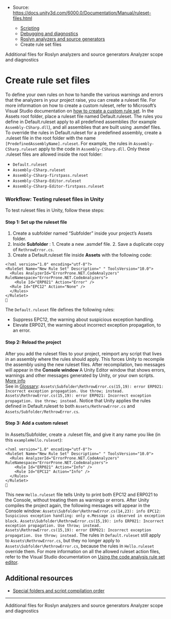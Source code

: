 * Source: https://docs.unity3d.com/6000.0/Documentation/Manual/ruleset-files.html

  * [Scripting](https://docs.unity3d.com/6000.0/Documentation/Manual/scripting.html)
  * [Debugging and diagnostics](https://docs.unity3d.com/6000.0/Documentation/Manual/debugging-and-diagnostics.html)
  * [Roslyn analyzers and source generators](https://docs.unity3d.com/6000.0/Documentation/Manual/roslyn-analyzers.html)
  * Create rule set files


[](https://docs.unity3d.com/6000.0/Documentation/Manual/roslyn-analyzers-additional-files.html)
Additional files for Roslyn analyzers and source generators
[](https://docs.unity3d.com/6000.0/Documentation/Manual/analyzer-scope-and-diagnostics.html)
Analyzer scope and diagnostics
# Create rule set files
To define your own rules on how to handle the various warnings and errors that the analyzers in your project raise, you can create a ruleset file. For more information on how to create a custom ruleset, refer to Microsoft’s Visual Studio documentation on [how to create a custom rule set](https://docs.microsoft.com/en-us/visualstudio/code-quality/how-to-create-a-custom-rule-set?view=vs-2019).
In the Assets root folder, place a ruleset file named Default.ruleset. The rules you define in Default.ruleset apply to all predefined assemblies (for example `Assembly-CSharp.dll`), and all assemblies that are built using .asmdef files.
To override the rules in Default.ruleset for a predefined assembly, create a .ruleset file in the root folder with the name `[PredefinedAssemblyName].ruleset`. For example, the rules in `Assembly-CSharp.ruleset` apply to the code in `Assembly-CSharp.dll`. Only these .ruleset files are allowed inside the root folder:
  * `Default.ruleset`
  * `Assembly-CSharp.ruleset`
  * `Assembly-CSharp-firstpass.ruleset`
  * `Assembly-CSharp-Editor.ruleset`
  * `Assembly-CSharp-Editor-firstpass.ruleset`


### Workflow: Testing ruleset files in Unity
To test ruleset files in Unity, follow these steps:
#### Step 1: Set up the ruleset file
  1. Create a subfolder named “Subfolder” inside your project’s Assets folder.
  2. Inside **Subfolder** : 
    1. Create a new .asmdef file.
    2. Save a duplicate copy of `RethrowError.cs`.
  3. Create a Default.ruleset file inside **Assets** with the following code:

```
<?xml version="1.0" encoding="utf-8"?>
<RuleSet Name="New Rule Set" Description=" " ToolsVersion="10.0">
  <Rules AnalyzerId="ErrorProne.NET.CodeAnalyzers" RuleNamespace="ErrorProne.NET.CodeAnalyzers">
    <Rule Id="ERP021" Action="Error" />
  <Rule Id="EPC12" Action="None" />
  </Rules>
</RuleSet>

```

The `Default.ruleset` file defines the following rules:
  * Suppress EPC12, the warning about suspicious exception handling.
  * Elevate ERP021, the warning about incorrect exception propagation, to an error.


#### Step 2: Reload the project
After you add the ruleset files to your project, reimport any script that lives in an assembly where the rules should apply. This forces Unity to recompile the assembly using the new ruleset files. After recompilation, two messages will appear in the **Console window** A Unity Editor window that shows errors, warnings and other messages generated by Unity, or your own scripts. [More info](https://docs.unity3d.com/6000.0/Documentation/Manual/Console.html)  
See in [Glossary](https://docs.unity3d.com/6000.0/Documentation/Manual/Glossary.html#Consolewindow):
`Assets\Subfolder\RethrowError.cs(15,19): error ERP021: Incorrect exception propagation. Use throw; instead.`
`Assets\RethrowError.cs(15,19): error ERP021: Incorrect exception propagation. Use throw; instead.`
Notice that Unity applies the rules defined in Default.ruleset to both `Assets/RethrowError.cs` and `Assets/Subfolder/RethrowError.cs`.
#### Step 3: Add a custom ruleset
In Assets/Subfolder, create a .ruleset file, and give it any name you like (in this `exampleHello.ruleset`):
```
<?xml version="1.0" encoding="utf-8"?>
<RuleSet Name="New Rule Set" Description=" " ToolsVersion="10.0">
  <Rules AnalyzerId="ErrorProne.NET.CodeAnalyzers" RuleNamespace="ErrorProne.NET.CodeAnalyzers">
    <Rule Id="ERP021" Action="Info" />
    <Rule Id="EPC12" Action="Info" />
  </Rules>
</RuleSet>

```

This new `Hello.ruleset` file tells Unity to print both EPC12 and ERP021 to the Console, without treating them as warnings or errors.
After Unity compiles the project again, the following messages will appear in the Console window:
`Assets\Subfolder\RethrowError.cs(14,23): info EPC12: Suspicious exception handling: only e.Message is observed in exception block.`
`Assets\Subfolder\RethrowError.cs(15,19): info ERP021: Incorrect exception propagation. Use throw; instead.`
`Assets\RethrowError.cs(15,19): error ERP021: Incorrect exception propagation. Use throw; instead.`
The rules in `Default.ruleset` still apply to `Assets\RethrowError.cs`, but they no longer apply to `Assets\Subfolder\RethrowError.cs`, because the rules in `Hello.ruleset` override them.
For more information on all the allowed ruleset action files, refer to the Visual Studio documentation on [Using the code analysis rule set editor](https://docs.microsoft.com/en-us/visualstudio/code-quality/working-in-the-code-analysis-rule-set-editor?view=vs-2019).
## Additional resources
  * [Special folders and script compilation order](https://docs.unity3d.com/6000.0/Documentation/Manual/script-compile-order-folders.html)


* * *
[](https://docs.unity3d.com/6000.0/Documentation/Manual/roslyn-analyzers-additional-files.html)
Additional files for Roslyn analyzers and source generators
[](https://docs.unity3d.com/6000.0/Documentation/Manual/analyzer-scope-and-diagnostics.html)
Analyzer scope and diagnostics
